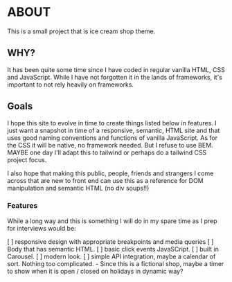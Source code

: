 # ABOUT
This is a small project that is ice cream shop theme. 

## WHY?
It has been quite some time since I have coded in regular vanilla HTML, CSS and JavaScript. While I have not
forgotten it in the lands of frameworks, it's important to not rely heavily on frameworks. 

## Goals
I hope this site to evolve in time to create things listed below in features. I just want a snapshot in time of a
responsive, semantic, HTML site and that uses good naming conventions and functions of vanilla JavaScript. As for
the CSS it will be native, no framework needed. But I refuse to use BEM. MAYBE one day I'll adapt this to tailwind
or perhaps do a tailwind CSS project focus.

I also hope that making this public, people, friends and strangers I come across that are new to front end can use this
as a reference for DOM manipulation and semantic HTML (no div soups!!)

### Features
While a long way and this is something I will do in my spare time as I prep for interviews would be:

[ ] responsive design with appropriate breakpoints and media queries
[ ] Body that has semantic HTML.
[ ] basic click events JavaSCript.
[ ] built in Carousel.
[ ] modern look.
[ ] simple API integration, maybe a calendar of sort. Nothing too complicated.
    - Since this is a fictional shop, maybe a timer to show when it is open / closed on holidays in dynamic way?